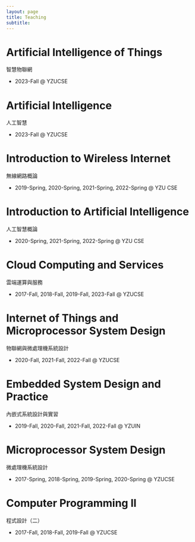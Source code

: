 ```yaml
---
layout: page
title: Teaching
subtitle:
---
```


# Artificial Intelligence of Things
智慧物聯網
- 2023-Fall @ YZUCSE

# Artificial Intelligence
人工智慧
- 2023-Fall @ YZUCSE

# Introduction to Wireless Internet
無線網路概論
- 2019-Spring, 2020-Spring, 2021-Spring, 2022-Spring @ YZU CSE

# Introduction to Artificial Intelligence
人工智慧概論
- 2020-Spring, 2021-Spring, 2022-Spring @ YZU CSE

# Cloud Computing and Services
雲端運算與服務
- 2017-Fall, 2018-Fall, 2019-Fall, 2023-Fall @ YZUCSE

# Internet of Things and Microprocessor System Design
物聯網與微處理機系統設計
- 2020-Fall, 2021-Fall, 2022-Fall @ YZUCSE

# Embedded System Design and Practice
內嵌式系統設計與實習
- 2019-Fall, 2020-Fall, 2021-Fall, 2022-Fall @ YZUIN

# Microprocessor System Design
微處理機系統設計
- 2017-Spring, 2018-Spring, 2019-Spring, 2020-Spring @ YZUCSE

# Computer Programming II
程式設計（二）
- 2017-Fall, 2018-Fall, 2019-Fall @ YZUCSE

